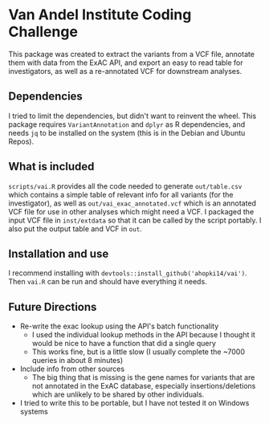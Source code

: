 # Van Andel Institute Coding Challenge
This package was created to extract the variants from a VCF file, annotate them
with data from the ExAC API, and export an easy to read table for investigators,
as well as a re-annotated VCF for downstream analyses. 

## Dependencies 
I tried to limit the dependencies, but didn't want to reinvent the wheel. This
package requires `VariantAnnotation` and `dplyr` as R dependencies, and needs 
`jq` to be installed on the system (this is in the Debian and Ubuntu Repos). 

## What is included
`scripts/vai.R` provides all the code needed to generate `out/table.csv` which
contains a simple table of relevant info for all variants (for the
investigator), as well as `out/vai_exac_annotated.vcf` which is an annotated VCF
file for use in other analyses which might need a VCF. 
I packaged the input VCF file in `inst/extdata` so that it can be called by the
script portably. I also put the output table and VCF in `out`. 

## Installation and use
I recommend installing with `devtools::install_github('ahopki14/vai')`. Then
`vai.R` can be run and should have everything it needs. 

## Future Directions
* Re-write the exac lookup using the API's batch functionality
  * I used the individual lookup methods in the API because I thought it
would be nice to have a function that did a single query
  * This works fine, but is a little slow (I usually complete the ~7000
queries in about 8 minutes)
* Include info from other sources
  * The big thing that is missing is the gene names for variants that are
not annotated in the ExAC database, especially insertions/deletions which are
unlikely to be shared by other individuals.  
* I tried to write this to be portable, but I have not tested it on Windows
  systems 

